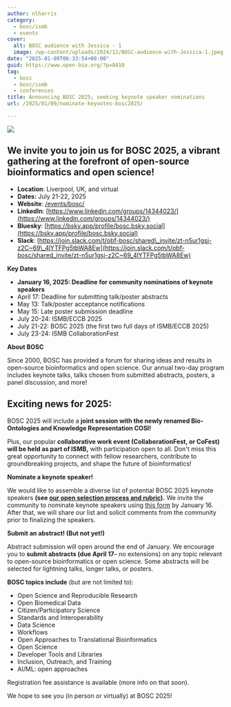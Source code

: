 ```yaml
---
author: nlharris
category:
  - bosc/ismb
  - events
cover:
  alt: BOSC audience with Jessica - 1
  image: /wp-content/uploads/2024/12/BOSC-audience-with-Jessica-1.jpeg
date: "2025-01-09T06:33:54+00:00"
guid: https://www.open-bio.org/?p=8410
tag:
  - bosc
  - bosc/ismb
  - conferences
title: Announcing BOSC 2025; seeking keynote speaker nominations
url: /2025/01/09/nominate-keynotes-bosc2025/

---
```

![](/wp-content/uploads/2025/01/ISMB-bosc-2025-banner.png)

## We invite you to join us for BOSC 2025, a vibrant gathering at the forefront of open-source bioinformatics and open science!

- **Location**: Liverpool, UK, and virtual
- **Dates:** July 21-22, 2025
- **Website**: [/events/bosc/](/events/bosc/)
- **LinkedIn**: [https://www.linkedin.com/groups/14344023/](https://www.linkedin.com/groups/14344023/)
- **Bluesky**: [https://bsky.app/profile/bosc.bsky.social](https://bsky.app/profile/bosc.bsky.social)
- **Slack**: [https://join.slack.com/t/obf-bosc/shared\_invite/zt-n5ur1gsj-z2C~69\_4lYTFPg5tbWA8Ew](https://join.slack.com/t/obf-bosc/shared_invite/zt-n5ur1gsj-z2C~69_4lYTFPg5tbWA8Ew)

**Key Dates**

- **January 16, 2025: Deadline for community nominations of keynote speakers**
- April 17: Deadline for submitting talk/poster abstracts
- May 13: Talk/poster acceptance notifications
- May 15: Late poster submission deadline
- July 20-24: ISMB/ECCB 2025
- July 21-22: BOSC 2025 (the first two full days of ISMB/ECCB 2025)
- July 23-24: ISMB CollaborationFest

**About BOSC**

Since 2000, BOSC has provided a forum for sharing ideas and results in open-source bioinformatics and open science. Our annual two-day program includes keynote talks, talks chosen from submitted abstracts, posters, a panel discussion, and more!

## **Exciting news for 2025**:

BOSC 2025 will include a **joint session with the newly renamed Bio-Ontologies and Knowledge Representation COSI!**

Plus, our popular **collaborative work event (CollaborationFest, or CoFest) will be held as part of ISMB,** with participation open to all. Don't miss this great opportunity to connect with fellow researchers, contribute to groundbreaking projects, and shape the future of bioinformatics!

**Nominate a keynote speaker!**

We would like to assemble a diverse list of potential BOSC 2025 keynote speakers **(see [our open selection process and rubric](https://github.com/OBF/bosc_materials/blob/master/invited-speaker-process.md)).** We invite the community to nominate keynote speakers using [this form](https://docs.google.com/forms/d/e/1FAIpQLSchUjaUlZw9n05kinPrYOohqukURIJrK6y662E2jjqUlT1dRQ/viewform) by January 16. After that, we will share our list and solicit comments from the community prior to finalizing the speakers.

**Submit an abstract! (But not yet!)**

Abstract submission will open around the end of January. We encourage you to **submit abstracts (due April 17**– no extensions) on any topic relevant to open-source bioinformatics or open science. Some abstracts will be selected for lightning talks, longer talks, or posters.

**BOSC topics include** (but are not limited to):

- Open Science and Reproducible Research
- Open Biomedical Data
- Citizen/Participatory Science
- Standards and Interoperability
- Data Science
- Workflows
- Open Approaches to Translational Bioinformatics
- Open Science
- Developer Tools and Libraries
- Inclusion, Outreach, and Training
- AI/ML: open approaches

Registration fee assistance is available (more info on that soon).

We hope to see you (in person or virtually) at BOSC 2025!
